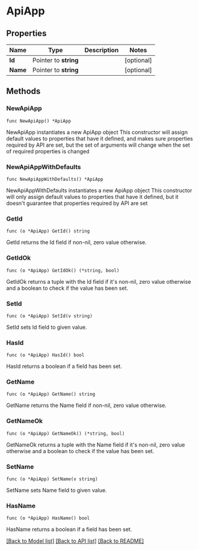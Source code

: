 # ApiApp

## Properties

Name | Type | Description | Notes
------------ | ------------- | ------------- | -------------
**Id** | Pointer to **string** |  | [optional] 
**Name** | Pointer to **string** |  | [optional] 

## Methods

### NewApiApp

`func NewApiApp() *ApiApp`

NewApiApp instantiates a new ApiApp object
This constructor will assign default values to properties that have it defined,
and makes sure properties required by API are set, but the set of arguments
will change when the set of required properties is changed

### NewApiAppWithDefaults

`func NewApiAppWithDefaults() *ApiApp`

NewApiAppWithDefaults instantiates a new ApiApp object
This constructor will only assign default values to properties that have it defined,
but it doesn't guarantee that properties required by API are set

### GetId

`func (o *ApiApp) GetId() string`

GetId returns the Id field if non-nil, zero value otherwise.

### GetIdOk

`func (o *ApiApp) GetIdOk() (*string, bool)`

GetIdOk returns a tuple with the Id field if it's non-nil, zero value otherwise
and a boolean to check if the value has been set.

### SetId

`func (o *ApiApp) SetId(v string)`

SetId sets Id field to given value.

### HasId

`func (o *ApiApp) HasId() bool`

HasId returns a boolean if a field has been set.

### GetName

`func (o *ApiApp) GetName() string`

GetName returns the Name field if non-nil, zero value otherwise.

### GetNameOk

`func (o *ApiApp) GetNameOk() (*string, bool)`

GetNameOk returns a tuple with the Name field if it's non-nil, zero value otherwise
and a boolean to check if the value has been set.

### SetName

`func (o *ApiApp) SetName(v string)`

SetName sets Name field to given value.

### HasName

`func (o *ApiApp) HasName() bool`

HasName returns a boolean if a field has been set.


[[Back to Model list]](../README.md#documentation-for-models) [[Back to API list]](../README.md#documentation-for-api-endpoints) [[Back to README]](../README.md)


